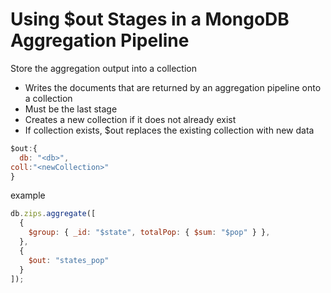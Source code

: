 # Using $out Stages in a MongoDB Aggregation Pipeline
Store the aggregation output into a collection
- Writes the documents that are returned by an aggregation pipeline onto a collection
- Must be the last stage
- Creates a new collection if it does not already exist
- If collection exists, $out replaces the existing collection with new data
 
```javascript
$out:{
  db: "<db>",
coll:"<newCollection>"
}
```


example 
```javascript
db.zips.aggregate([
  {
    $group: { _id: "$state", totalPop: { $sum: "$pop" } },
  },
  {
    $out: "states_pop"
  }
]);
```